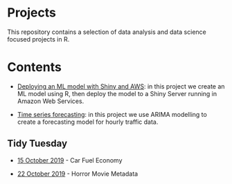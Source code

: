 # Projects

This repository contains a selection of data analysis and data science focused projects in R.

# Contents

* [Deploying an ML model with Shiny and AWS](https://github.com/Jamie3213/shiny-model-deployment): in this project we create an ML model using R, then deploy the model to a Shiny Server running in Amazon Web Services.

* [Time series forecasting](https://github.com/Jamie3213/traffic-time-series): in this project we use ARIMA modelling to create a forecasting model for hourly traffic data.


## Tidy Tuesday

* [15 October 2019](https://github.com/Jamie3213/TidyTuesday2019-10-15) - Car Fuel Economy

* [22 October 2019]() - Horror Movie Metadata
